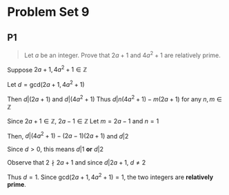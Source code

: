 # Problem Set 9
## P1
> Let $a$ be an integer. Prove that $2a + 1$ and $4a^2 + 1$ are relatively prime.

Suppose $2a+1, 4a^2 + 1 \in\mathbb{Z}$

Let $d = \text{gcd}(2a+1, 4a^2+1)$

Then $d|(2a+1)$ and $d|(4a^2+1)$
Thus $d|n(4a^2+1)-m(2a+1)$ for any $n,m\in\mathbb{Z}$

Since $2a+1\in\mathbb{Z}$, $2a-1\in\mathbb{Z}$
Let $m = 2a-1$ and $n=1$

Then, $d|(4a^2+1)-(2a-1)(2a+1)$  and $d|2$

Since $d\gt0$, this means $d|1$ **or** $d|2$

Observe that $2\nmid2a+1$ and since $d|2a+1$, $d \neq 2$

Thus $d = 1$. Since $\text{gcd}(2a+1, 4a^2+1)=1$, the two integers are **relatively prime**.
